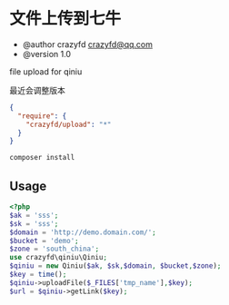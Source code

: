 文件上传到七牛
=================================
* @author crazyfd <crazyfd@qq.com>
* @version 1.0

file upload for qiniu

最近会调整版本

```json
{
  "require": {
    "crazyfd/upload": "*"
  }
}
```
```php
composer install
```

Usage
-----

```php
<?php
$ak = 'sss';
$sk = 'sss';
$domain = 'http://demo.domain.com/';
$bucket = 'demo';
$zone = 'south_china';
use crazyfd\qiniu\Qiniu;
$qiniu = new Qiniu($ak, $sk,$domain, $bucket,$zone);
$key = time();
$qiniu->uploadFile($_FILES['tmp_name'],$key);
$url = $qiniu->getLink($key);
```
